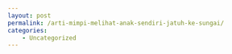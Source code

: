 ```yaml
---
layout: post
permalink: /arti-mimpi-melihat-anak-sendiri-jatuh-ke-sungai/
categories:
    - Uncategorized
---
```


